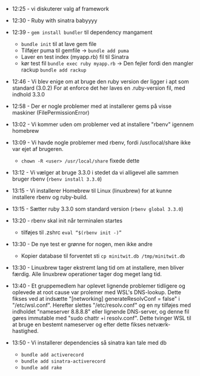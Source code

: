 * 12:25 - vi diskuterer valg af framework
* 12:30 - Ruby with sinatra babyyyy
* 12:39 - `gem install bundler` til dependency mangament
  * `bundle init` til at lave gem file
  * Tilføjer puma til gemfile -> `bundle add puma`
  * Laver en test index (myapp.rb) fil til Sinatra
  * kør test fil `bundle exec ruby myapp.rb` -> Den fejler fordi den mangler rackup
	 `bundle add rackup`
* 12:46 - Vi blev enige om at bruge den ruby version der ligger i apt som standard (3.0.2)
	  For at enforce det her laves en .ruby-version fil, med indhold 3.3.0
* 12:58 - Der er nogle problemer med at installerer gems på visse maskiner (FilePermissionError)
* 13:02 - Vi kommer uden om problemer ved at installere "rbenv" igennem homebrew
* 13:09 - Vi havde nogle problemer med rbenv, fordi /usr/local/share ikke var ejet af brugeren.
  * `chown -R <user> /usr/local/share` fixede dette
* 13:12 - Vi vælger at bruge 3.3.0 i stedet da vi alligevel alle sammen bruger rbenv (`rbenv install 3.3.0`)
* 13:15 - Vi installerer Homebrew til Linux (linuxbrew) for at kunne installere rbenv og ruby-build.
* 13:15 - Sætter ruby 3.3.0 som standard version (`rbenv global 3.3.0`)
* 13:20 - rbenv skal init når terminalen startes
  * tilføjes til .zshrc `eval “$(rbenv init -)”`
* 13:30 - De nye test er grønne for nogen, men ikke andre
  * Kopier database til forventet sti `cp minitwit.db /tmp/minitwit.db`
* 13:30 - Linuxbrew tager ekstremt lang tid om at installere, men bliver færdig. Alle linuxbrew operationer tager dog meget lang tid.
* 13:40 - Et gruppemedlem har oplevet lignende problemer tidligere og oplevede at root cause var prolemer med WSL's DNS-lookup. Dette fikses ved at indsætte "[networking] generateResolvConf = false" i "/etc/wsl.conf". Herefter slettes "/etc/resolv.conf" og en ny tilføjes med indholdet "nameserver 8.8.8.8" eller lignende DNS-server, og denne fil gøres immutable med "sudo chattr +i resolv.conf". Dette tvinger WSL til at bruge en bestemt nameserver og efter dette fikses netværk-hastighed.

* 13:50 - Vi installerer dependencies så sinatra kan tale med db
  * `bundle add activerecord`
  * `bundle add sinatra-activerecord`
  * `bundle add rake`


